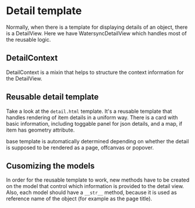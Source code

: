 # Detail template

Normally, when there is a template for displaying details of an object, there is a DetailView. Here we have WatersyncDetailView which handles most of the reusable logic.

## DetailContext

DetailContext is a mixin that helps to structure the context information for the DetailView.

## Reusable detail template

Take a look at the `detail.html` template. It's a reusable template that handles rendering of item details in a uniform way. There is a card with basic information, including toggable panel for json details, and a map, if item has geometry attribute.

base template is automatically determined depending on whether the detail is supposed to be rendered as a page, offcanvas or popover.

## Cusomizing the models

In order for the reusable template to work, new methods have to be created on the model that control which information is provided to the detail view. Also, each model should have a `__str__` method, because it is used as reference name of the object (for example as the page title).